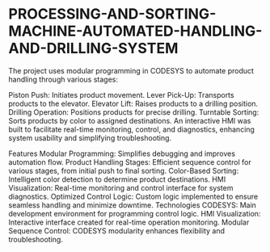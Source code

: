 # PROCESSING-AND-SORTING-MACHINE-AUTOMATED-HANDLING-AND-DRILLING-SYSTEM
The project uses modular programming in CODESYS to automate product handling through various stages:

Piston Push: Initiates product movement.
Lever Pick-Up: Transports products to the elevator.
Elevator Lift: Raises products to a drilling position.
Drilling Operation: Positions products for precise drilling.
Turntable Sorting: Sorts products by color to assigned destinations.
An interactive HMI was built to facilitate real-time monitoring, control, and diagnostics, enhancing system usability and simplifying troubleshooting.

Features
Modular Programming: Simplifies debugging and improves automation flow.
Product Handling Stages: Efficient sequence control for various stages, from initial push to final sorting.
Color-Based Sorting: Intelligent color detection to determine product destinations.
HMI Visualization: Real-time monitoring and control interface for system diagnostics.
Optimized Control Logic: Custom logic implemented to ensure seamless handling and minimize downtime.
Technologies
CODESYS: Main development environment for programming control logic.
HMI Visualization: Interactive interface created for real-time operation monitoring.
Modular Sequence Control: CODESYS modularity enhances flexibility and troubleshooting.
